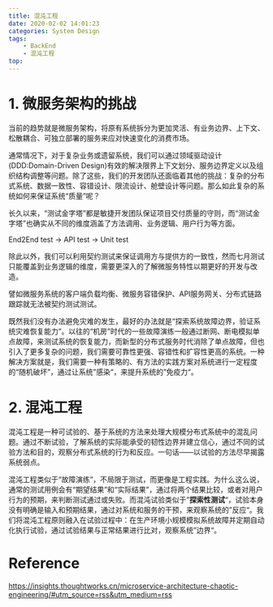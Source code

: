 ```yaml
---
title: 混沌工程
date: 2020-02-02 14:01:23
categories: System Design
tags:
    - BackEnd
    - 混沌工程
top:
---
```


# 1. 微服务架构的挑战

当前的趋势就是微服务架构，将原有系统拆分为更加灵活、有业务边界、上下文、松散耦合、可独立部署的服务来应对快速变化的消费市场。

通常情况下，对于复杂业务或遗留系统，我们可以通过领域驱动设计(DDD:Domain-Driven Design)有效的解决限界上下文划分、服务边界定义以及组织结构调整等问题。除了这些，我们的开发团队还面临着其他的挑战：复杂的分布式系统、数据一致性、容错设计、限流设计、舱壁设计等问题。那么如此复杂的系统如何来保证系统“质量”呢？

长久以来，“测试金字塔”都是敏捷开发团队保证项目交付质量的守则，而“测试金字塔”也确实从不同的维度涵盖了方法调用、业务逻辑、用户行为等方面。

End2End test -> API test -> Unit test

除此以外，我们可以利用契约测试来保证调用方与提供方的一致性，然而七月测试只能覆盖到业务逻辑的维度，需要更深入的了解微服务特性以期更好的开发与改造。

譬如微服务系统的客户端负载均衡、微服务容错保护、API服务网关、分布式链路跟踪就无法被契约测试测试。

既然我们没有办法避免灾难的发生，最好的办法就是“探索系统故障边界，验证系统灾难恢复能力”。以往的“机房”时代的一些故障演练一般通过断网、断电模拟单点故障，来测试系统的恢复能力，而新型的分布式服务时代消除了单点故障，但也引入了更多复杂的问题，我们需要可靠性更强、容错性和扩容性更高的系统。一种解决方案就是，我们需要一种有策略的、有方法的实践方案对系统进行一定程度的“随机破坏”，通过让系统”感染“，来提升系统的”免疫力“。

# 2. 混沌工程

混沌工程是一种可试验的、基于系统的方法来处理大规模分布式系统中的混乱问题。通过不断试验，了解系统的实际能承受的韧性边界并建立信心，通过不同的试验方法和目的，观察分布式系统的行为和反应。一句话——以试验的方法尽早揭露系统弱点。

混沌工程类似于“故障演练”，不局限于测试，而更像是工程实践。为什么这么说，通常的测试用例会有“期望结果”和“实际结果”，通过将两个结果比较，或者对用户行为的预期，来判断测试通过或失败。而混沌试验类似于”**探索性测试**“，试验本身没有明确是输入和预期结果，通过对系统和服务的干预，来观察系统的”反应“。我们将混沌工程原则融入在试验过程中：在生产环境小规模模拟系统故障并定期自动化执行试验，通过试验结果与正常结果进行比对，观察系统”边界“。


# Reference 
https://insights.thoughtworks.cn/microservice-architecture-chaotic-engineering/#utm_source=rss&utm_medium=rss   